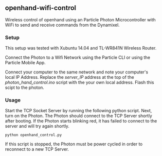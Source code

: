 ## openhand-wifi-control

Wireless control of openhand using an Particle Photon Microcontroller with WiFi to send and receive commands from the Dynamixel.

### Setup
This setup was tested with Xubuntu 14.04 and TL-WR841N Wireless Router.

Connect the Photon to a Wifi Network using the Particle CLI or using the Particle Mobile App.

Connect your computer to the same network and note your computer's local IP Address. Replace the *server_IP* address at the top of the *photon_hand_control.ino* script with the your own local address. Flash this scipt to the photon. 

### Usage
Start the TCP Socket Server by running the following python script. Next, turn on the Photon. The Photon should connect to the TCP Server shortly after booting. If the Photon starts blinking red, it has failed to connect to the server and will try again shortly.

```shell
python openhand_control.py
```

If this script is stopped, the Photon must be power cycled in order to reconnect to a new TCP Server. 

